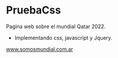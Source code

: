 # PruebaCss

Pagina web sobre el mundial Qatar 2022.
- Implementando css, javascript y Jquery.

www.somosmundial.com.ar
